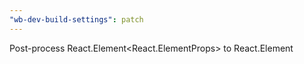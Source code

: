 ```yaml
---
"wb-dev-build-settings": patch
---
```


Post-process React.Element<React.ElementProps<T>> to React.Element<T>
